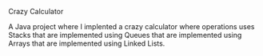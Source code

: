 Crazy Calculator

A Java project where I implented a crazy calculator where operations uses Stacks that are implemented using Queues that are implemented using Arrays that are implemented using Linked Lists.
